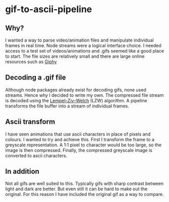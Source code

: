 # gif-to-ascii-pipeline

## Why?
I wanted a way to parse video/animation files and manipulate individual frames in real time. Node streams were a logical interface choice. I needed access to a test set of videos/animations and .gifs seemed like a good place to start. The file sizes are relatively small and there are large online resources such as [Giphy](https://giphy.com/)

## Decoding a .gif file
Although node packages already exist for decoding gifs, none used streams. Hence why I decided to write my own. The compressed file stream is decoded using the [Lempel–Ziv–Welch](https://en.wikipedia.org/wiki/Lempel%E2%80%93Ziv%E2%80%93Welch) (LZW) algorithm. A pipeline transforms the file buffer into a stream of individual frames.

## Ascii transform
I have seen animations that use ascii characters in place of pixels and colours. I wanted to try and achieve this. First I transform the frame to a greyscale representation. A 1:1 pixel to character would be too large, so the image is then compressed. Finally, the compressed greyscale image is converted to ascii characters.

## In addition
Not all gifs are well suited to this. Typically gifs with sharp contrast between light and dark are better. But even still it can be hard to make out the original. For this reason I have included the original gif as a way to compare.
